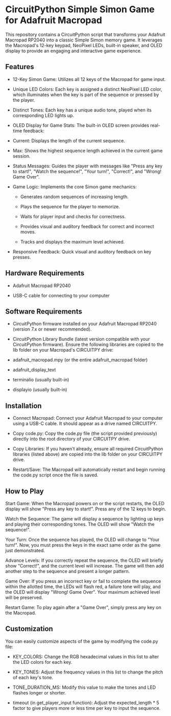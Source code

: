 # CircuitPython Simple Simon Game for Adafruit Macropad

This repository contains a CircuitPython script that transforms your Adafruit Macropad RP2040 into a classic Simple Simon memory game. It leverages the Macropad's 12-key keypad, NeoPixel LEDs, built-in speaker, and OLED display to provide an engaging and interactive game experience.

## Features

- 12-Key Simon Game: Utilizes all 12 keys of the Macropad for game input.

- Unique LED Colors: Each key is assigned a distinct NeoPixel LED color, which illuminates when the key is part of the sequence or pressed by the player.

- Distinct Tones: Each key has a unique audio tone, played when its corresponding LED lights up.

- OLED Display for Game Stats: The built-in OLED screen provides real-time feedback:

- Current: Displays the length of the current sequence.

- Max: Shows the highest sequence length achieved in the current game session.

- Status Messages: Guides the player with messages like "Press any key to start!", "Watch the sequence!", "Your turn!", "Correct!", and "Wrong! Game Over".

- Game Logic: Implements the core Simon game mechanics:

  - Generates random sequences of increasing length.

  - Plays the sequence for the player to memorize.

  - Waits for player input and checks for correctness.

  - Provides visual and auditory feedback for correct and incorrect moves.

  - Tracks and displays the maximum level achieved.

- Responsive Feedback: Quick visual and auditory feedback on key presses.

## Hardware Requirements

- Adafruit Macropad RP2040

- USB-C cable for connecting to your computer

## Software Requirements

- CircuitPython firmware installed on your Adafruit Macropad RP2040 (version 7.x or newer recommended).

- CircuitPython Library Bundle (latest version compatible with your CircuitPython firmware). Ensure the following libraries are copied to the lib folder on your Macropad's CIRCUITPY drive:

- adafruit_macropad.mpy (or the entire adafruit_macropad folder)

- adafruit_display_text

- terminalio (usually built-in)

- displayio (usually built-in)

## Installation

- Connect Macropad: Connect your Adafruit Macropad to your computer using a USB-C cable. It should appear as a drive named CIRCUITPY.

- Copy code.py: Copy the code.py file (the script provided previously) directly into the root directory of your CIRCUITPY drive.

- Copy Libraries: If you haven't already, ensure all required CircuitPython libraries (listed above) are copied into the lib folder on your CIRCUITPY drive.

- Restart/Save: The Macropad will automatically restart and begin running the code.py script once the file is saved.

## How to Play

Start Game: When the Macropad powers on or the script restarts, the OLED display will show "Press any key to start!". Press any of the 12 keys to begin.

Watch the Sequence: The game will display a sequence by lighting up keys and playing their corresponding tones. The OLED will show "Watch the sequence!".

Your Turn: Once the sequence has played, the OLED will change to "Your turn!". Now, you must press the keys in the exact same order as the game just demonstrated.

Advance Levels: If you correctly repeat the sequence, the OLED will briefly show "Correct!", and the current level will increase. The game will then add another step to the sequence and present a longer pattern.

Game Over: If you press an incorrect key or fail to complete the sequence within the allotted time, the LEDs will flash red, a failure tone will play, and the OLED will display "Wrong! Game Over". Your maximum achieved level will be preserved.

Restart Game: To play again after a "Game Over", simply press any key on the Macropad.

## Customization

You can easily customize aspects of the game by modifying the code.py file:

- KEY_COLORS: Change the RGB hexadecimal values in this list to alter the LED colors for each key.

- KEY_TONES: Adjust the frequency values in this list to change the pitch of each key's tone.

- TONE_DURATION_MS: Modify this value to make the tones and LED flashes longer or shorter.

- timeout (in get_player_input function): Adjust the expected_length * 5 factor to give players more or less time per key to input the sequence.

